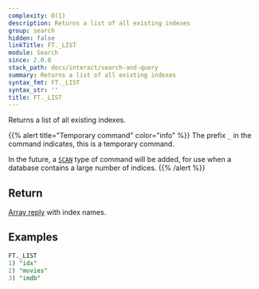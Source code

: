 ```yaml
---
complexity: O(1)
description: Returns a list of all existing indexes
group: search
hidden: false
linkTitle: FT._LIST
module: Search
since: 2.0.0
stack_path: docs/interact/search-and-query
summary: Returns a list of all existing indexes
syntax_fmt: FT._LIST
syntax_str: ''
title: FT._LIST
---
```

Returns a list of all existing indexes.


{{% alert title="Temporary command" color="info" %}}
The prefix `_` in the command indicates, this is a temporary command.

In the future, a [`SCAN`](/commands/scan) type of command will be added, for use when a database
contains a large number of indices.
{{% /alert %}}

## Return

[Array reply](/docs/reference/protocol-spec#arrays) with index names.

## Examples

```sql
FT._LIST
1) "idx"
2) "movies"
3) "imdb"
```